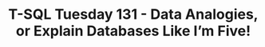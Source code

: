 ---
ref: tsql2sday131
title: T-SQL Tuesday 131 - Data Analogies, or Explain Databases Like I’m Five!
excerpt: 
tags: [english, community, events, sqlfamily, tsql2sday, wip]
categories: [english, community, events, tsql2sday]
lang: en
locale: en-GB
permalink: /blog/:year/:month/:title/
---